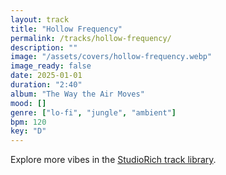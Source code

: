 ```yaml
---
layout: track
title: "Hollow Frequency"
permalink: /tracks/hollow-frequency/
description: ""
image: "/assets/covers/hollow-frequency.webp"
image_ready: false
date: 2025-01-01
duration: "2:40"
album: "The Way the Air Moves"
mood: []
genre: ["lo-fi", "jungle", "ambient"]
bpm: 120
key: "D"
---
```


Explore more vibes in the [StudioRich track library](/tracks/).
